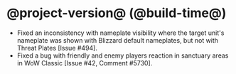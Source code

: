 # @project-version@ (@build-time@)

* Fixed an inconsistency with nameplate visibility where the target unit's nameplate was shown with Blizzard default nameplates, but not with Threat Plates [Issue #494].
* Fixed a bug with friendly and enemy players reaction in sanctuary areas in WoW Classic [Issue #42, Comment #5730].
